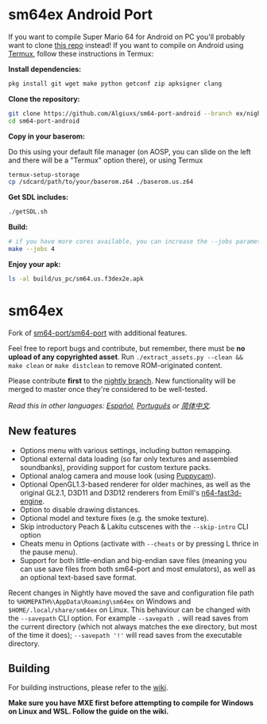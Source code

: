 # sm64ex Android Port
If you want to compile Super Mario 64 for Android on PC you'll probably want to clone [this repo](https://github.com/Algiuxs/sm64-port-android-base) instead!
If you want to compile on Android using [Termux](https://f-droid.org/en/packages/com.termux/), follow these instructions in Termux:

**Install dependencies:**
```sh
pkg install git wget make python getconf zip apksigner clang
```

**Clone the repository:**
```sh
git clone https://github.com/Algiuxs/sm64-port-android --branch ex/nightly
cd sm64-port-android
```

**Copy in your baserom:**

Do this using your default file manager (on AOSP, you can slide on the left and there will be a "Termux" option there), or using Termux
```sh
termux-setup-storage
cp /sdcard/path/to/your/baserom.z64 ./baserom.us.z64
```

**Get SDL includes:**
```sh
./getSDL.sh
```

**Build:**
```sh
# if you have more cores available, you can increase the --jobs parameter
make --jobs 4
```

**Enjoy your apk:**
```sh
ls -al build/us_pc/sm64.us.f3dex2e.apk
```

# sm64ex
Fork of [sm64-port/sm64-port](https://github.com/sm64-port/sm64-port) with additional features. 

Feel free to report bugs and contribute, but remember, there must be **no upload of any copyrighted asset**. 
Run `./extract_assets.py --clean && make clean` or `make distclean` to remove ROM-originated content.

Please contribute **first** to the [nightly branch](https://github.com/sm64pc/sm64ex/tree/nightly/). New functionality will be merged to master once they're considered to be well-tested.

*Read this in other languages: [Español](README_es_ES.md), [Português](README_pt_BR.md) or [简体中文](README_zh_CN.md).*

## New features

 * Options menu with various settings, including button remapping.
 * Optional external data loading (so far only textures and assembled soundbanks), providing support for custom texture packs.
 * Optional analog camera and mouse look (using [Puppycam](https://github.com/FazanaJ/puppycam)).
 * Optional OpenGL1.3-based renderer for older machines, as well as the original GL2.1, D3D11 and D3D12 renderers from Emill's [n64-fast3d-engine](https://github.com/Emill/n64-fast3d-engine/).
 * Option to disable drawing distances.
 * Optional model and texture fixes (e.g. the smoke texture).
 * Skip introductory Peach & Lakitu cutscenes with the `--skip-intro` CLI option
 * Cheats menu in Options (activate with `--cheats` or by pressing L thrice in the pause menu).
 * Support for both little-endian and big-endian save files (meaning you can use save files from both sm64-port and most emulators), as well as an optional text-based save format.

Recent changes in Nightly have moved the save and configuration file path to `%HOMEPATH%\AppData\Roaming\sm64ex` on Windows and `$HOME/.local/share/sm64ex` on Linux. This behaviour can be changed with the `--savepath` CLI option.
For example `--savepath .` will read saves from the current directory (which not always matches the exe directory, but most of the time it does);
   `--savepath '!'` will read saves from the executable directory.

## Building
For building instructions, please refer to the [wiki](https://github.com/sm64pc/sm64ex/wiki).

**Make sure you have MXE first before attempting to compile for Windows on Linux and WSL. Follow the guide on the wiki.**
